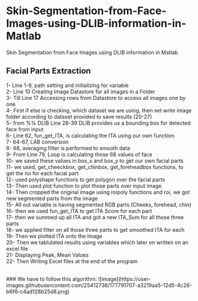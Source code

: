 # Skin-Segmentation-from-Face-Images-using-DLIB-information-in-Matlab
Skin Segmentation from Face Images using DLIB information in Matlab

## Facial Parts Extraction<br>
1- Line 1-9, path setting and initializing for variable<br>
2- Line 10 Creating Image Datastore for all images in a Folder<br>
3- Till Line 17 Accessing rows from Datastore to access all images one by one<br>
4- First if else is checking, which dataset we are using, then set write image folder according
to dataset provided to save results (20-27)<br>
5- from %% DLIB Line 28-39 DLIB provides us a bounding box for detected face from input<br>
6- Line 62, fun_get_ITA, is calculating the ITA using our own function.<br>
7- 64-67, LAB conversion<br>
8- 68, averaging filter is performed to smooth data<br>
9- From Line 79, Loop is calculating those 68 values of face<br>
10- we saved these values in box_x and box_y to get our own facial parts<br>
11- we used, get_cheeckbox, get_chinbox, get_foreheadbox functions, to get the roi for each
facial part<br>
12- used polyshape functions to get polygon over the facial parts<br>
13- Then used plot function to plot those parts over input image<br>
14- Then cropped the original image using roipoly functions and roi, we got new segmented
parts from the image<br>
15- All out variable is having segmented RGB parts (Cheeks, forehead, chin)<br>
16- then we used fun_get_ITA to get ITA Score for each part<br>
17- then we summed up all ITA and got a new ITA_Sum for all those three parts<br>
18- we applied filter on all those three parts to get smoothed ITA for each<br>
19- Then we plotted ITA onto the Image<br>
20- Then we tablulated results using variables which later on written on an excel file<br>
21- Displaying Peak, Mean Values <br>
22- Then Writing Excel files at the end of the program <br>

<br>
### We have to follow this algorithm:
![image](https://user-images.githubusercontent.com/25412736/177791707-a3219aa5-12d5-4c26-b6f6-c4ad128b25d8.png)

